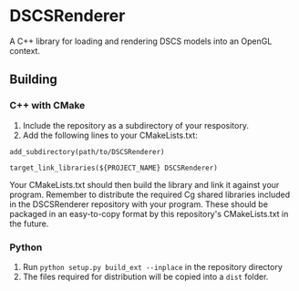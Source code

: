 # DSCSRenderer
A C++ library for loading and rendering DSCS models into an OpenGL context.

## Building
### C++ with CMake
1) Include the repository as a subdirectory of your respository.
2) Add the following lines to your CMakeLists.txt:

`add_subdirectory(path/to/DSCSRenderer)`

`target_link_libraries(${PROJECT_NAME} DSCSRenderer)`

Your CMakeLists.txt should then build the library and link it against your program. Remember to distribute the required Cg shared libraries included in the DSCSRenderer repository with your program. These should be packaged in an easy-to-copy format by this repository's CMakeLists.txt in the future.

### Python
1) Run `python setup.py build_ext --inplace` in the repository directory
2) The files required for distribution will be copied into a `dist` folder.
